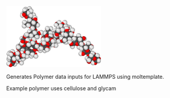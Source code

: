<img src="https://github.com/Tj-Barrett/Polymer-Toolbox/blob/main/PolyGen/all_atom_cellulose.png" width="50%">

Generates Polymer data inputs for LAMMPS using moltemplate.

Example polymer uses cellulose and glycam
